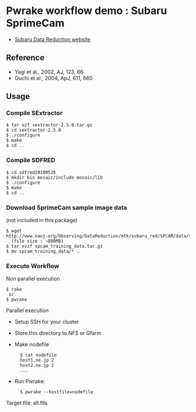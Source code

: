 # Pwrake workflow demo : Subaru SprimeCam

* [Subaru Data Reduction website](http://subarutelescope.org/Observing/DataReduction/index.html)

## Reference
* Yagi et al., 2002, AJ, 123, 66
* Ouchi et al., 2004, ApJ, 611, 660

## Usage
### Compile SExtractor

    $ tar xzf sextractor-2.5.0.tar.gz
    $ cd sextractor-2.5.0
    $ ./configure
    $ make
    $ cd ..

### Compile SDFRED

    $ cd sdfred20100528
    $ mkdir bin mosaic/include mosaic/lib
    $ ./configure
    $ make
    $ cd ..

### Download SprimeCam sample image data
(not included in this package)

    $ wget http://www.naoj.org/Observing/DataReduction/mtk/subaru_red/SPCAM/data/spcam_training_data.tar.gz
      (file size : ~800MB)
    $ tar xvzf spcam_training_data.tar.gz
    $ mv spcam_training_data/* .

### Execute Workflow

Non parallel execution

    $ rake
     or
    $ pwrake

Parallel execution

* Setup SSH for your cluster
* Store this directory to NFS or Gfarm
* Make nodefile

        $ cat nodefile
        host1.ne.jp 2
        host2.ne.jp 2
        ...

* Run Pwrake:

        $ pwrake --hostfile=nodefile

Target file: all.fits
